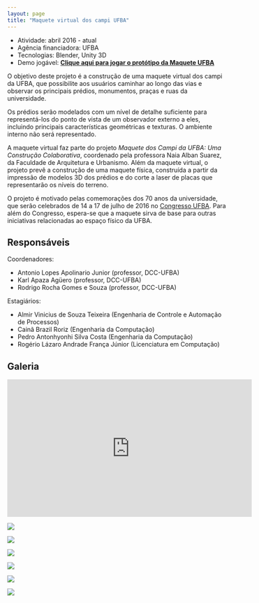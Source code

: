 ```yaml
---
layout: page
title: "Maquete virtual dos campi UFBA"
---
```


- Atividade: abril 2016 - atual
- Agência financiadora: UFBA
- Tecnologias: Blender, Unity 3D
- Demo jogável: **[Clique aqui para jogar o protótipo da Maquete UFBA](http://maquete.ufba.br/)**


O objetivo deste projeto é a construção de uma maquete virtual dos campi da UFBA, que possibilite aos usuários caminhar ao longo das vias e observar os principais prédios, monumentos, praças e ruas da universidade.

Os prédios serão modelados com um nível de detalhe suficiente para representá-los do ponto de vista de um observador externo a eles, incluindo principais características geométricas e texturas. O ambiente interno não será representado.

A maquete virtual faz parte do projeto *Maquete dos Campi da UFBA: Uma Construção Colaborativa*, coordenado pela professora Naia Alban Suarez, da Faculdade de Arquitetura e Urbanismo. Além da maquete virtual, o projeto prevê a construção de uma maquete física, construída a partir da impressão de modelos 3D dos prédios e do corte a laser de placas que representarão os níveis do terreno.

O projeto é motivado pelas comemorações dos 70 anos da universidade, que serão celebrados de 14 a 17 de julho de 2016 no [Congresso UFBA](http://www.congresso.ufba.br/). Para além do Congresso, espera-se que a maquete sirva de base para outras iniciativas relacionadas ao espaço físico da UFBA.

## Responsáveis

Coordenadores:

- Antonio Lopes Apolinario Junior (professor, DCC-UFBA)
- Karl Apaza Agüero (professor, DCC-UFBA)
- Rodrigo Rocha Gomes e Souza (professor, DCC-UFBA)

Estagiários:

- Almir Vinicius de Souza Teixeira (Engenharia de Controle e Automação de Processos)
- Cainã Brazil Roriz (Engenharia da Computação)
- Pedro Antonhyonhi Silva Costa (Engenharia da Computação)
- Rogério Lázaro Andrade França Júnior (Licenciatura em Computação)

## Galeria

<center><iframe width="560" height="315" src="https://www.youtube.com/embed/xqSVHsHNubM" frameborder="0" allowfullscreen></iframe></center>

![]({{site.baseurl}}/images/maquete2016-decima.jpg)

![]({{site.baseurl}}/images/maquete2016-im.jpg)

![]({{site.baseurl}}/images/maquete2016-overview.jpg)

![]({{site.baseurl}}/images/maquete2016-paf1.jpg)

![]({{site.baseurl}}/images/maquete2016-politecnica.jpg)

![]({{site.baseurl}}/images/maquete2016-praca.jpg)

